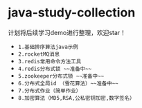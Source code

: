 # java-study-collection
计划将后续学习demo进行整理，欢迎star！<br>

* `1.基础排序算法java示例`
* `2.rocketMQ消息`
* `3.redis常用命令方法工具`
* `4.redis分布式锁 ~~准备中~~`
* `5.zookeeper分布式锁 ~~准备中~~`
* `6.分布式全局id （雪花算法）~~准备中~~`
* `7.分布式作业（简单作业）`
* `8.加密算法（MD5,RSA,公私密钥加密,数字签名）`





